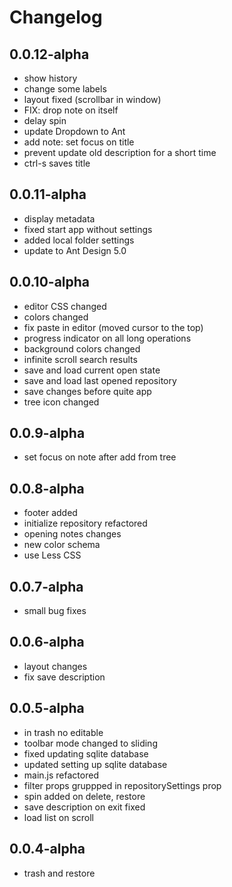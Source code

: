 # Changelog


## 0.0.12-alpha

- show history
- change some labels 
- layout fixed (scrollbar in window)
- FIX: drop note on itself
- delay spin
- update Dropdown to Ant 
- add note: set focus on title
- prevent update old description for a short time
- ctrl-s saves title

## 0.0.11-alpha

- display metadata
- fixed start app without settings
- added local folder settings
- update to Ant Design 5.0


## 0.0.10-alpha

- editor CSS changed
- colors changed
- fix paste in editor (moved cursor to the top)
- progress indicator on all long operations
- background colors changed
- infinite scroll search results
- save and load current open state
- save and load last opened repository
- save changes before quite app
- tree icon changed


## 0.0.9-alpha

- set focus on note after add from tree


## 0.0.8-alpha

- footer added
- initialize repository refactored
- opening notes changes
- new color schema
- use Less  CSS


## 0.0.7-alpha

- small bug fixes


## 0.0.6-alpha

- layout changes
- fix save description


## 0.0.5-alpha

- in trash no editable  
- toolbar mode changed to sliding
- fixed updating sqlite database
- updated setting up sqlite database
- main.js refactored
- filter props gruppped in repositorySettings prop
- spin added on delete, restore
- save description on exit fixed
- load list on scroll


## 0.0.4-alpha

- trash and restore
